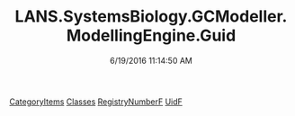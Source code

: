 ﻿---
title: LANS.SystemsBiology.GCModeller.ModellingEngine.Guid
date: 6/19/2016 11:14:50 AM
---

[CategoryItems](T-LANS.SystemsBiology.GCModeller.ModellingEngine.Guid.CategoryItems.html)
[Classes](T-LANS.SystemsBiology.GCModeller.ModellingEngine.Guid.Classes.html)
[RegistryNumberF](T-LANS.SystemsBiology.GCModeller.ModellingEngine.Guid.RegistryNumberF.html)
[UidF](T-LANS.SystemsBiology.GCModeller.ModellingEngine.Guid.UidF.html)
